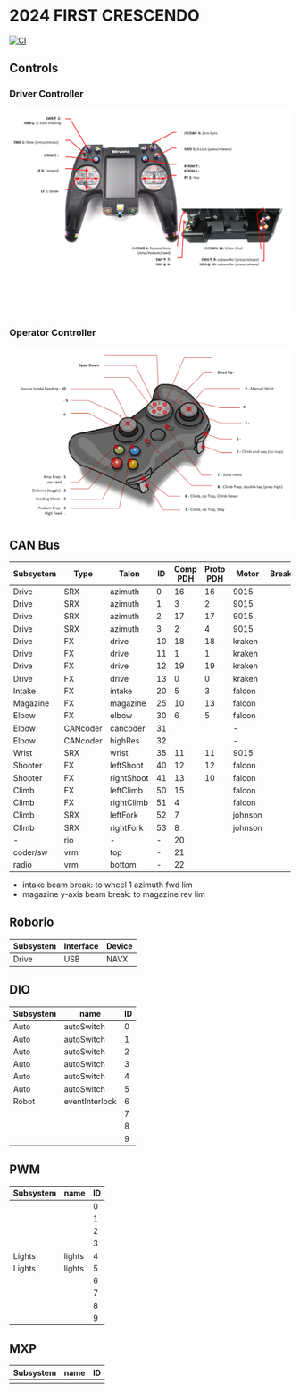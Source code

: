 # 2024 FIRST CRESCENDO

[![CI](https://github.com/strykeforce/crescendo/actions/workflows/main.yml/badge.svg)](https://github.com/strykeforce/crescendo/actions/workflows/main.yml)

## Controls

### Driver Controller
![flysky](docs/driver-controls.png)

### Operator Controller
![operator](docs/operator-controls.png)

## CAN Bus

| Subsystem | Type     | Talon      | ID  | Comp PDH | Proto PDH | Motor  | Breaker |
| --------- | -------- | ---------- | --- | -------- | --------- | ------ | ------- |
| Drive     | SRX      | azimuth    | 0   |  16      | 16        | 9015   |         |
| Drive     | SRX      | azimuth    | 1   |  3       | 2         | 9015   |         |
| Drive     | SRX      | azimuth    | 2   |  17      | 17        | 9015   |         |
| Drive     | SRX      | azimuth    | 3   |  2       | 4         | 9015   |         |
| Drive     | FX       | drive      | 10  |  18      | 18        | kraken |         |
| Drive     | FX       | drive      | 11  |  1       | 1         | kraken |         |
| Drive     | FX       | drive      | 12  |  19      | 19        | kraken |         |
| Drive     | FX       | drive      | 13  |  0       | 0         | kraken |         |
| Intake    | FX       | intake     | 20  |  5       | 3         | falcon |         |
| Magazine  | FX       | magazine   | 25  |  10      | 13        | falcon |         |
| Elbow     | FX       | elbow      | 30  |  6       | 5         | falcon |         |
| Elbow     | CANcoder | cancoder   | 31  |          |           | -      |         |
| Elbow     | CANcoder | highRes    | 32  |          |           | -      |         |
| Wrist     | SRX      | wrist      | 35  |  11      | 11        | 9015   |         |
| Shooter   | FX       | leftShoot  | 40  |  12      | 12        | falcon |         |
| Shooter   | FX       | rightShoot | 41  |  13      | 10        | falcon |         |
| Climb     | FX       | leftClimb  | 50  |  15      |           | falcon |         |
| Climb     | FX       | rightClimb | 51  |  4       |           | falcon |         |
| Climb     | SRX      | leftFork   | 52  | 7        |           | johnson |        |
| Climb     | SRX      | rightFork  | 53  | 8        |           | johnson |        |
| -         | rio      | -          | -   | 20       |           |        |         |
| coder/sw  | vrm      | top        | -   | 21       |           |        |         |
| radio     | vrm      | bottom     | -   | 22       |           |        |         |

* intake beam break: to wheel 1 azimuth fwd lim
* magazine y-axis beam break: to magazine rev lim

## Roborio
| Subsystem | Interface | Device | 
| --------- | --------- | ------ |
| Drive     | USB       | NAVX   |

## DIO
| Subsystem | name           | ID  |
| --------- | -------------- | --- |
| Auto      | autoSwitch     | 0   |
| Auto      | autoSwitch     | 1   |
| Auto      | autoSwitch     | 2   |
| Auto      | autoSwitch     | 3   |
| Auto      | autoSwitch     | 4   |
| Auto      | autoSwitch     | 5   |
| Robot     | eventInterlock | 6   |
|           |                | 7   |
|           |                | 8   |
|           |                | 9   | 

## PWM
| Subsystem | name         | ID  |
| --------- | ------------ | --- |
|           |              | 0   |
|           |              | 1   |
|           |              | 2   |
|           |              | 3   |
| Lights    | lights       | 4   |
| Lights    | lights       | 5   |
|           |              | 6   |
|           |              | 7   |
|           |              | 8   |
|           |              | 9 |

## MXP
| Subsystem | name   | ID |
| --------- | ------ | -- |
|           |        |    |

